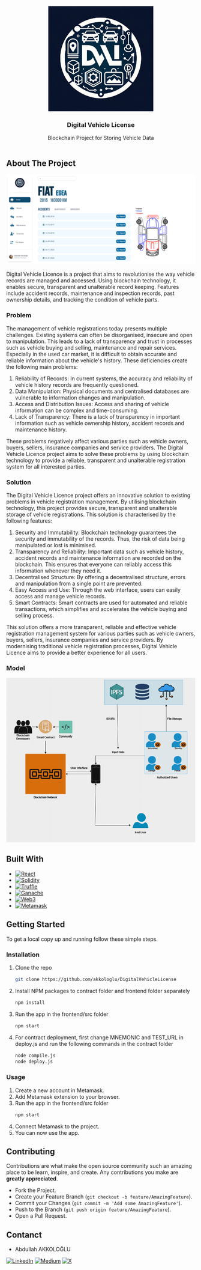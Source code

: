<div align="center">
  <a href="https://digitalvehiclelicense.netlify.app/">
    <img src="./images/logo.png" alt="Logo" width="280" height="280">
  </a>

<h3 align="center">Digital Vehicle License</h3>

  <p align="center">
    Blockchain Project for Storing Vehicle Data 
    <br />
    <br />
  </p>
</div>

## About The Project

![Product Name Screen Shot][product-screenshot]

Digital Vehicle Licence is a project that aims to revolutionise the way vehicle records are managed and accessed. Using blockchain technology, it enables secure, transparent and unalterable record keeping. Features include accident records, maintenance and inspection records, past ownership details, and tracking the condition of vehicle parts.

### Problem

The management of vehicle registrations today presents multiple challenges. Existing systems can often be disorganised, insecure and open to manipulation. This leads to a lack of transparency and trust in processes such as vehicle buying and selling, maintenance and repair services. Especially in the used car market, it is difficult to obtain accurate and reliable information about the vehicle's history. These deficiencies create the following main problems:

1. Reliability of Records: In current systems, the accuracy and reliability of vehicle history records are frequently questioned.
2. Data Manipulation: Physical documents and centralised databases are vulnerable to information changes and manipulation.
3. Access and Distribution Issues: Access and sharing of vehicle information can be complex and time-consuming.
4. Lack of Transparency: There is a lack of transparency in important information such as vehicle ownership history, accident records and maintenance history.

These problems negatively affect various parties such as vehicle owners, buyers, sellers, insurance companies and service providers. The Digital Vehicle Licence project aims to solve these problems by using blockchain technology to provide a reliable, transparent and unalterable registration system for all interested parties.

### Solution

The Digital Vehicle Licence project offers an innovative solution to existing problems in vehicle registration management. By utilising blockchain technology, this project provides secure, transparent and unalterable storage of vehicle registrations. This solution is characterised by the following features:

1. Security and Immutability: Blockchain technology guarantees the security and immutability of the records. Thus, the risk of data being manipulated or lost is minimised.
2. Transparency and Reliability: Important data such as vehicle history, accident records and maintenance information are recorded on the blockchain. This ensures that everyone can reliably access this information whenever they need it.
3. Decentralised Structure: By offering a decentralised structure, errors and manipulation from a single point are prevented.
4. Easy Access and Use: Through the web interface, users can easily access and manage vehicle records.
5. Smart Contracts: Smart contracts are used for automated and reliable transactions, which simplifies and accelerates the vehicle buying and selling process.

This solution offers a more transparent, reliable and effective vehicle registration management system for various parties such as vehicle owners, buyers, sellers, insurance companies and service providers. By modernising traditional vehicle registration processes, Digital Vehicle Licence aims to provide a better experience for all users.

### Model

![Model][model]

## Built With

- [![React][React-js]][React-url]
- [![Solidity][Solidity-img]][Solidity-url]
- [![Truffle][Truffle-img]][Truffle-url]
- [![Ganache][Ganache-img]][Ganache-url]
- [![Web3][Web3-img]][Web3-url]
- [![Metamask][Metamask-img]][Metamask-url]

## Getting Started

To get a local copy up and running follow these simple steps.

### Installation

1. Clone the repo
   ```sh
   git clone https://github.com/akkologlu/DigitalVehicleLicense
   ```
2. Install NPM packages to contract folder and frontend folder separately
   ```sh
   npm install
   ```
3. Run the app in the frontend/src folder

   ```sh
   npm start
   ```

4. For contract deployment, first change MNEMONIC and TEST_URL in deploy.js and run the following commands in the contract folder
   ```sh
   node compile.js
   node deploy.js
   ```

### Usage

1. Create a new account in Metamask.
2. Add Metamask extension to your browser.
3. Run the app in the frontend/src folder
   ```sh
   npm start
   ```
4. Connect Metamask to the project.
5. You can now use the app.

## Contributing

Contributions are what make the open source community such an amazing place to be learn, inspire, and create. Any contributions you make are **greatly appreciated**.

- Fork the Project.
- Create your Feature Branch (`git checkout -b feature/AmazingFeature`).
- Commit your Changes (`git commit -m 'Add some AmazingFeature'`).
- Push to the Branch (`git push origin feature/AmazingFeature`).
- Open a Pull Request.

## Contanct

- Abdullah AKKOLOĞLU

[![LinkedIn][LinkedIn-img]][LinkedIn-url]
[![Medium][Medium-img]][Medium-url]
[![X][X-img]][X-url]

[product-screenshot]: images/mainScreenshot.png
[model]: images/model.png
[React-js]: https://img.shields.io/badge/React-20232A?style=for-the-badge&logo=react&
[React-url]: https://reactjs.org/
[Solidity-img]: https://img.shields.io/badge/Solidity-%23363636.svg?style=for-the-badge&logo=solidity&logoColor=white
[Solidity-url]: https://docs.soliditylang.org/en/v0.8.6/
[Truffle-img]: https://img.shields.io/badge/Truffle-%23E2761B.svg?style=for-the-badge&logo=truffle&logoColor=white
[Truffle-url]: https://www.trufflesuite.com/
[Ganache-img]: https://img.shields.io/badge/Ganache-%231E1E1E.svg?style=for-the-badge&logo=ganache&logoColor=white
[Ganache-url]: https://www.trufflesuite.com/ganache
[Web3-img]: https://img.shields.io/badge/web3.js-F16822?style=for-the-badge&logo=web3.js&logoColor=white
[Web3-url]: https://web3js.readthedocs.io/en/v1.3.4/
[Metamask-img]: https://img.shields.io/badge/MetaMask-%23E2761B.svg?style=for-the-badge&logo=metamask&logoColor=white
[Metamask-url]: https://metamask.io/
[X-img]: https://img.shields.io/badge/X-%23000000.svg?style=for-the-badge&logo=X&logoColor=white
[X-url]: https://X.com/akkologluu
[LinkedIn-img]: https://img.shields.io/badge/linkedin-%230077B5.svg?style=for-the-badge&logo=linkedin&logoColor=white
[LinkedIn-url]: https://linkedin.com/in/akkologlu
[Medium-img]: https://img.shields.io/badge/Medium-12100E?style=for-the-badge&logo=medium&logoColor=white
[Medium-url]: https://medium.com/@akkologlu
